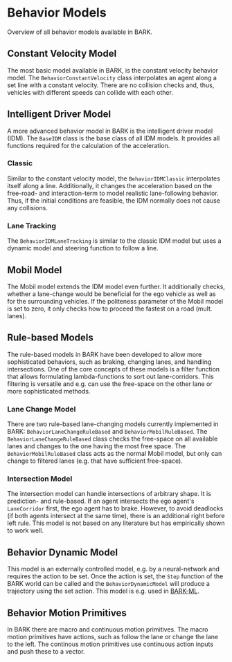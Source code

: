Behavior Models
================================
Overview of all behavior models available in BARK.


## Constant Velocity Model

The most basic model available in BARK, is the constant velocity behavior model.
The `BehaviorConstantVelocity` class interpolates an agent along a set line with a constant velocity.
There are no collision checks and, thus, vehicles with different speeds can collide with each other.


## Intelligent Driver Model

A more advanced behavior model in BARK is the intelligent driver model (IDM).
The `BaseIDM` class is the base class of all IDM models.
It provides all functions required for the calculation of the acceleration.

### Classic

Similar to the constant velocity model, the `BehaviorIDMClassic` interpolates itself along a line.
Additionally, it changes the acceleration based on the free-road- and interaction-term to model realistic lane-following behavior.
Thus, if the initial conditions are feasible, the IDM normally does not cause any collisions.


### Lane Tracking

The `BehaviorIDMLaneTracking` is similar to the classic IDM model but uses a dynamic model and steering function to follow a line.


## Mobil Model

The Mobil model extends the IDM model even further.
It additionally checks, whether a lane-change would be beneficial for the ego vehicle as well as for the surrounding vehicles.
If the politeness parameter of the Mobil model is set to zero, it only checks how to proceed the fastest on a road (mult. lanes).


## Rule-based Models

The rule-based models in BARK have been developed to allow more sophisticated behaviors, such as braking, changing lanes, and handling intersections.
One of the core concepts of these models is a filter function that allows formulating lambda-functions to sort out lane-corridors.
This filtering is versatile and e.g. can use the free-space on the other lane or more sophisticated methods.


### Lane Change Model

There are two rule-based lane-changing models currently implemented in BARK: `BehaviorLaneChangeRuleBased` and `BehaviorMobilRuleBased`.
The `BehaviorLaneChangeRuleBased` class checks the free-space on all available lanes and changes to the one having the most free space.
The `BehaviorMobilRuleBased` class acts as the normal Mobil model, but only can change to filtered lanes (e.g. that have sufficient free-space).


### Intersection Model

The intersection model can handle intersections of arbitrary shape.
It is prediction- and rule-based.
If an agent intersects the ego agent's `LaneCorridor` first, the ego agent has to brake.
However, to avoid deadlocks (if both agents intersect at the same time), there is an additional right before left rule.
This model is not based on any literature but has empirically shown to work well.


## Behavior Dynamic Model

This model is an externally controlled model, e.g. by a neural-network and requires the action to be set.
Once the action is set, the `Step` function of the BARK world can be called and the `BehaviorDynamicModel` will produce a trajectory using the set action.
This model is e.g. used in [BARK-ML](https://github.com/bark-simulator/bark-ml).


## Behavior Motion Primitives

In BARK there are macro and continuous motion primitives.
The macro motion primitives have actions, such as follow the lane or change the lane to the left.
The continous motion primitives use continuous action inputs and push these to a vector.